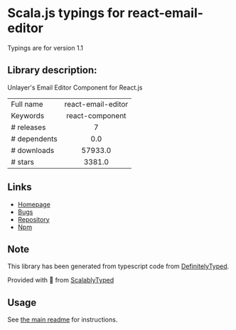 
# Scala.js typings for react-email-editor

Typings are for version 1.1

## Library description:
Unlayer's Email Editor Component for React.js

|                    |                 |
| ------------------ | :-------------: |
| Full name          | react-email-editor |
| Keywords           | react-component |
| # releases         | 7 |
| # dependents       | 0.0 |
| # downloads        | 57933.0 |
| # stars            | 3381.0 |

## Links
- [Homepage](https://github.com/unlayer/react-email-editor#readme)
- [Bugs](https://github.com/unlayer/react-email-editor/issues)
- [Repository](https://github.com/unlayer/react-email-editor)
- [Npm](https://www.npmjs.com/package/react-email-editor)
    


## Note
This library has been generated from typescript code from [DefinitelyTyped](https://definitelytyped.org).

Provided with :purple_heart: from [ScalablyTyped](https://github.com/oyvindberg/ScalablyTyped)

## Usage
See [the main readme](../../readme.md) for instructions.


